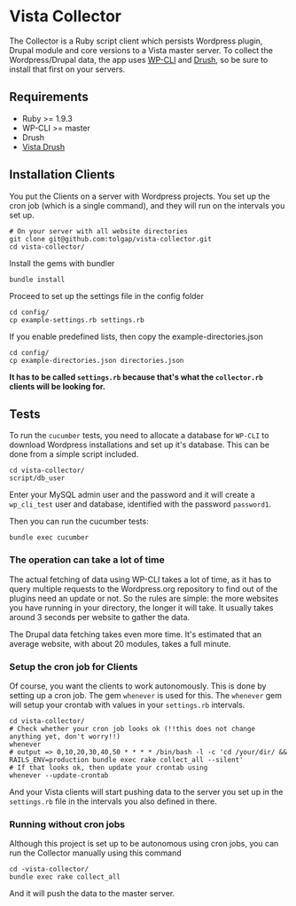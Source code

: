 # Vista Collector
The Collector is a Ruby script client which persists Wordpress plugin, Drupal module and core versions to a Vista master server.
To collect the Wordpress/Drupal data, the app uses [WP-CLI](https://github.com/wp-cli/wp-cli) and [Drush](https://www.drupal.org/project/drush), so be sure to install that first on your servers.

## Requirements

* Ruby >= 1.9.3
* WP-CLI >= master
* Drush
* [Vista Drush](https://github.com/tolgap/drush-vista)

## Installation Clients
You put the Clients on a server with Wordpress projects. You set up the cron job (which is a single command), and they will run on the intervals you set up.

    # On your server with all website directories
    git clone git@github.com:tolgap/vista-collector.git
    cd vista-collector/

Install the gems with bundler

    bundle install

Proceed to set up the settings file in the config folder

    cd config/
    cp example-settings.rb settings.rb
    
If you enable predefined lists, then copy the example-directories.json

    cd config/
    cp example-directories.json directories.json

**It has to be called `settings.rb` because that's what the `collector.rb` clients will be looking for.**

## Tests
To run the `cucumber` tests, you need to allocate a database for `WP-CLI` to download Wordpress installations and set up it's database. This can be done from a simple script included.

    cd vista-collector/
    script/db_user

Enter your MySQL admin user and the password and it will create a `wp_cli_test` user and database, identified with the password `password1`.

Then you can run the cucumber tests:

    bundle exec cucumber

### The operation can take a lot of time
The actual fetching of data using WP-CLI takes a lot of time, as it has to query multiple requests to the Wordpress.org repository to find out of the plugins need an update or not. So the rules are simple: the more websites you have running in your directory, the longer it will take. It usually takes around 3 seconds per website to gather the data.

The Drupal data fetching takes even more time. It's estimated that an average website, with about 20 modules, takes a full minute.

### Setup the cron job for Clients
Of course, you want the clients to work autonomously. This is done by setting up a cron job. The gem `whenever` is used for this. The `whenever` gem will setup your crontab with values in your `settings.rb` intervals.

    cd vista-collector/
    # Check whether your cron job looks ok (!!this does not change anything yet, don't worry!!)
    whenever
    # output => 0,10,20,30,40,50 * * * * /bin/bash -l -c 'cd /your/dir/ && RAILS_ENV=production bundle exec rake collect_all --silent'
    # If that looks ok, then update your crontab using
    whenever --update-crontab

And your Vista clients will start pushing data to the server you set up in the `settings.rb` file in the intervals you also defined in there.

### Running without cron jobs
Although this project is set up to be autonomous using cron jobs, you can run the Collector manually using this command

    cd -vista-collector/
    bundle exec rake collect_all

And it will push the data to the master server.
